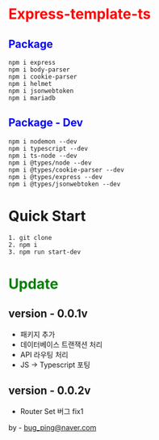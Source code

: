 # <span style="color:red">Express-template-ts</span>


## <span style="color:blue">Package</span>
```
npm i express
npm i body-parser
npm i cookie-parser
npm i helmet
npm i jsonwebtoken
npm i mariadb
```

## <span style="color:blue">Package - Dev</span>
```
npm i nodemon --dev
npm i typescript --dev
npm i ts-node --dev
npm i @types/node --dev
npm i @types/cookie-parser --dev
npm i @types/express --dev
npm i @types/jsonwebtoken --dev
```

# Quick Start
```
1. git clone
2. npm i
3. npm run start-dev
```

# <span style="color:green">Update</span>
## version - 0.0.1v
 - 패키지 추가
 - 데이터베이스 트랜잭션 처리
 - API 라우팅 처리
 - JS → Typescript 포팅

## version - 0.0.2v
 - Router Set 버그 fix1

by - bug_ping@naver.com